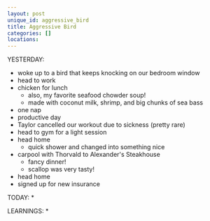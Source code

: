 ```yaml
---
layout: post
unique_id: aggressive_bird
title: Aggressive Bird
categories: []
locations: 
---
```


YESTERDAY:
* woke up to a bird that keeps knocking on our bedroom window
* head to work
* chicken for lunch
  * also, my favorite seafood chowder soup!
  * made with coconut milk, shrimp, and big chunks of sea bass
* one nap
* productive day
* Taylor cancelled our workout due to sickness (pretty rare)
* head to gym for a light session
* head home
  * quick shower and changed into something nice
* carpool with Thorvald to Alexander's Steakhouse
  * fancy dinner!
  * scallop was very tasty!
* head home
* signed up for new insurance

TODAY:
* 

LEARNINGS:
* 
